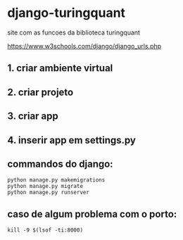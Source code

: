# django-turingquant
site com as funcoes da biblioteca turingquant

https://www.w3schools.com/django/django_urls.php

## 1. criar ambiente virtual

## 2. criar projeto

## 3. criar app

## 4. inserir app em settings.py

## commandos do django:

```
python manage.py makemigrations
python manage.py migrate
python manage.py runserver
```

## caso de algum problema com o porto:
```
kill -9 $(lsof -ti:8000)
```
